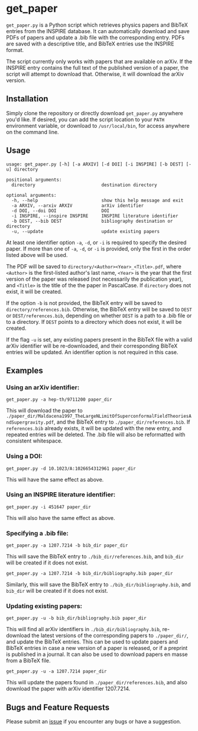 # get_paper

`get_paper.py` is a Python script which retrieves physics papers and BibTeX entries from the INSPIRE database. It can automatically download and save PDFs of papers and update a .bib file with the corresponding entry. PDFs are saved with a descriptive title, and BibTeX entries use the INSPIRE format.

The script currently only works with papers that are available on arXiv. If the INSPIRE entry contains the full text of the published version of a paper, the script will attempt to download that. Otherwise, it will download the arXiv version.

## Installation
Simply clone the repository or directly download `get_paper.py` anywhere you'd like. If desired, you can add the script location to your `PATH` environment variable, or download to `/usr/local/bin`, for access anywhere on the command line.

## Usage
```
usage: get_paper.py [-h] [-a ARXIV] [-d DOI] [-i INSPIRE] [-b DEST] [-u] directory

positional arguments:
  directory                         destination directory

optional arguments:
  -h, --help                        show this help message and exit
  -a ARXIV, --arxiv ARXIV           arXiv identifier
  -d DOI, --doi DOI                 DOI
  -i INSPIRE, --inspire INSPIRE     INSPIRE literature identifier
  -b DEST, --bib DEST               bibliography destination or directory
  -u, --update                      update existing papers
```
At least one identifier option `-a`, `-d`, or `-i` is required to specify
the desired paper. If more than one of `-a`, `-d`, or `-i` is provided,
only the first in the order listed above will be used.

The PDF will be saved to `directory/<Author><Year>_<Title>.pdf`,
where `<Author>` is the first-listed author's last name, `<Year>` is
the year that the first version of the paper was released (not
necessarily the publication year), and `<Title>` is the title of the
the paper in PascalCase. If `directory` does not exist, it will be
created.

If the option `-b` is not provided, the BibTeX entry will be saved to
`directory/references.bib`. Otherwise, the BibTeX entry will be
saved to `DEST` or `DEST/references.bib`, depending on whether `DEST`
is a path to a .bib file or to a directory. If `DEST` points to a
directory which does not exist, it will be created.

If the flag `-u` is set, any existing papers present in the BibTeX
file with a valid arXiv identifier will be re-downloaded, and their
corresponding BibTeX entries will be updated. An identifier option
is not required in this case.

## Examples
### Using an arXiv identifier: 

`get_paper.py -a hep-th/9711200 paper_dir`

This will download the paper to `./paper_dir/Maldacena1997_TheLargeNLimitOfSuperconformalFieldTheoriesAndSupergravity.pdf`, and the BibTeX entry to `./paper_dir/references.bib`. If `references.bib` already exists, it will be updated with the new entry, and repeated entries will be deleted. The .bib file will also be reformatted with consistent whitespace.

### Using a DOI:

`get_paper.py -d 10.1023/A:1026654312961 paper_dir`

This will have the same effect as above.

### Using an INSPIRE literature identifier:

`get_paper.py -i 451647 paper_dir`

This will also have the same effect as above.

### Specifying a .bib file:

`get_paper.py -a 1207.7214 -b bib_dir paper_dir`

This will save the BibTeX entry to `./bib_dir/references.bib`, and `bib_dir` will be created if it does not exist.

`get_paper.py -a 1207.7214 -b bib_dir/bibliography.bib paper_dir`

Similarly, this will save the BibTeX entry to `./bib_dir/bibliography.bib`, and `bib_dir` will be created if it does not exist.

### Updating existing papers:

`get_paper.py -u -b bib_dir/bibliography.bib paper_dir`

This will find all arXiv identifiers in `./bib_dir/bibliography.bib`, re-download the latest versions of the corresponding papers to `./paper_dir/`, and update the BibTeX entries. This can be used to update papers and BibTeX entries in case a new version of a paper is released, or if a preprint is published in a journal. It can also be used to download papers en masse from a BibTeX file.

`get_paper.py -u -a 1207.7214 paper_dir`

This will update the papers found in `./paper_dir/references.bib`, and also download the paper with arXiv identifier 1207.7214.

## Bugs and Feature Requests
Please submit an [issue](https://github.com/mwbub/get_paper/issues) if you encounter any bugs or have a suggestion.
